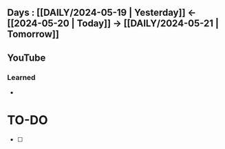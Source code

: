 ## Days : [[DAILY/2024-05-19 | Yesterday]]  <- [[2024-05-20 | Today]]  -> [[DAILY/2024-05-21 | Tomorrow]]


## YouTube


### Learned
- 

# TO-DO

- [ ] 